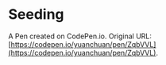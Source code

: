 # Seeding

A Pen created on CodePen.io. Original URL: [https://codepen.io/yuanchuan/pen/ZqbVVL](https://codepen.io/yuanchuan/pen/ZqbVVL).

